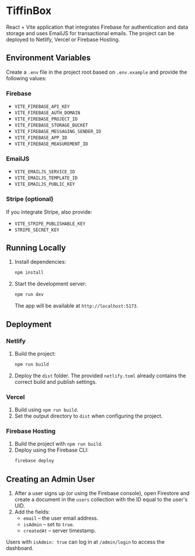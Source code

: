 # TiffinBox

React + Vite application that integrates Firebase for authentication and data storage and uses EmailJS for transactional emails. The project can be deployed to Netlify, Vercel or Firebase Hosting.

## Environment Variables
Create a `.env` file in the project root based on `.env.example` and provide the following values:

### Firebase
- `VITE_FIREBASE_API_KEY`
- `VITE_FIREBASE_AUTH_DOMAIN`
- `VITE_FIREBASE_PROJECT_ID`
- `VITE_FIREBASE_STORAGE_BUCKET`
- `VITE_FIREBASE_MESSAGING_SENDER_ID`
- `VITE_FIREBASE_APP_ID`
- `VITE_FIREBASE_MEASUREMENT_ID`

### EmailJS
- `VITE_EMAILJS_SERVICE_ID`
- `VITE_EMAILJS_TEMPLATE_ID`
- `VITE_EMAILJS_PUBLIC_KEY`

### Stripe (optional)
If you integrate Stripe, also provide:
- `VITE_STRIPE_PUBLISHABLE_KEY`
- `STRIPE_SECRET_KEY`

## Running Locally
1. Install dependencies:
   ```bash
   npm install
   ```
2. Start the development server:
   ```bash
   npm run dev
   ```
   The app will be available at `http://localhost:5173`.

## Deployment
### Netlify
1. Build the project:
   ```bash
   npm run build
   ```
2. Deploy the `dist` folder. The provided `netlify.toml` already contains the correct build and publish settings.

### Vercel
1. Build using `npm run build`.
2. Set the output directory to `dist` when configuring the project.

### Firebase Hosting
1. Build the project with `npm run build`.
2. Deploy using the Firebase CLI:
   ```bash
   firebase deploy
   ```

## Creating an Admin User
1. After a user signs up (or using the Firebase console), open Firestore and create a document in the `users` collection with the ID equal to the user's UID.
2. Add the fields:
   - `email` – the user email address.
   - `isAdmin` – set to `true`.
   - `createdAt` – server timestamp.

Users with `isAdmin: true` can log in at `/admin/login` to access the dashboard.
